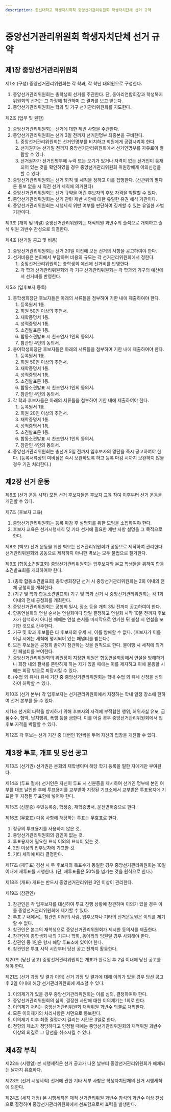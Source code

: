 ```yaml
---
description: 총신대학교 학생자치회칙 중앙선거관리위원회 학생자치단체 선거 규약
---
```


# 중앙선거관리위원회 학생자치단체 선거 규약

## 제1장 중앙선거관리위원회

제1조 \(구성\) 중앙선거관리위원회는 각 학과, 각 학년 대의원으로 구성한다.

1. 중앙선거관리위원회는 총학생회 선거를 주관한다. 단, 동아리연합회장과 학생복지위원회의 선거는 그 과정에 참관하며 그 결과를 보고 받는다.
2. 중앙선거관리위원회는 학과 및 기구 선거관리위원회를 지도한다.

제2조 \(업무 및 권한\)

1. 중앙선거관리위원회는 선거에 대한 제반 사항을 주관한다.
2. 중앙선거관리위원회는 선거 3일 전까지 선거인명부 최종본을 구비한다.
   1. 중앙선거관리위원회는 선거인명부를 비치하고 회원에게 공람시켜야 한다.
   2. 선거권자는 선거일 전까지 중앙선거관리위원회에서 선거인명부를 자유로이 열람할 수 있다.
   3. 선거권자가 선거인명부에 누락 또는 오기가 있거나 자격이 없는 선거인이 등재 되어 있는 것을 확인하였을 경우 중앙선거관리위원회 위원장에게 이의신청을 할 수 있다.
3. 중앙선거관리위원회는 선거 회칙 및 세칙을 정하고 이를 집행한다. \(선관위의 별다른 통보 없을 시 직전 선거 세칙에 의거한다\)
4. 중앙선거관리위원회는 선거 규약을 어긴 후보자의 후보 자격을 박탈할 수 있다.
5. 중앙선거관리위원회는 선거 관련 제반 사안에 대한 유일한 유권 해석 기관이다.
6. 중앙선거관리위원회는 시행세칙 위반 여부를 판단하여 징계할 수 있는 유일한 사법기관이다.

제3조 \(개회 및 의결\) 중앙선거관리위원회는 재적의원 과반수의 출석으로 개회하고 출석 위원 과반수 찬성으로 의결한다.

제4조 \(선거일 공고 및 비용\)

1. 중앙선거관리위원회는 선거 20일 이전에 모든 선거의 사항을 공고하여야 한다.
2. 선거비용은 본회에서 부담하며 비용의 규모는 각 선거관리위원회에서 정한다.
   1. 중앙선거관리위원회는 총학생회 예산에 선거비를 반영한다.
   2. 각 학과 선거관리위원회와 각 기구 선거관리위원회는 각 학과와 기구의 예산에서 선거비를 반영한다.

제5조 \(입후보자 등록\)

1. 총학생회장단 후보자들은 아래의 서류들을 첨부하여 기한 내에 제출하여야 한다.
   1. 등록원서 1통.
   2. 회원 50인 이상의 추천서.
   3. 재학증명서 1통.
   4. 성적증명서 1통.
   5. 소견발표문 1통.
   6. 합동소견발표 시 찬조연사 1인의 동의서.
   7. 참관인 4인의 동의서.
2. 총여학생회장단 후보자들은 아래의 서류들을 첨부하여 기한 내에 제출하여야 한다.
   1. 등록원서 1통.
   2. 회원 50인 이상의 추천서.
   3. 재학증명서 1통.
   4. 성적증명서 1통.
   5. 소견발표문 1통.
   6. 합동소견발표 시 찬조연사 1인의 동의서.
   7. 참관인 4인의 동의서.
3. 각 학과 후보자들은 아래의 서류들을 첨부하여 기한 내에 제출하여야 한다.
   1. 등록원서 1통.
   2. 회원 20인 이상의 추천서.
   3. 재학증명서 1통.
   4. 성적증명서 1통.
   5. 소견발표문 1통.
   6. 합동소견발표 시 찬조연사 1인의 동의서.
   7. 참관인 4인의 동의서.
4. 중앙선거관리위원회는 총선거 5일 전까지 입후보자의 명단을 즉시 공고하여야 한다. \(등록서류상의 미비점은 즉시 보완하도록 하고 등록 마감 시까지 보완하지 않을 경우 기권 처리한다.\)

## 제2장 선거 운동

제6조 \(선거 운동 시작\) 모든 선거 후보자들은 후보자 교육 참여 이후부터 선거 운동을 개진할 수 있다.

제7조 \(후보자 교육\)

1. 중앙선거관리위원회는 등록 마감 후 설명회를 위한 모임을 소집하여야 한다.
2. 후보자 교육은 선거시행세칙 및 기타 선거에 필요한 제반 사항 설명을 그 목적으로 한다.

제8조 \(벽보\) 선거 운동을 위한 벽보는 선거관리위원회가 공동으로 제작하여 관리한다. 선거관리위원회와 공동으로 제작하지 아니한 벽보는 모두 불법으로 철거한다.

제9조 \(합동소견발표회\) 중앙선거관리위원회는 입후보자와 본교 학생들을 위하여 합동소견발표회를 개최하여야 한다.

1. \(총학 합동소견발표회\) 총학생회장단 선거 시 중앙선거관리위원회는 2회 이내의 전체 공청회를 개최한다.
2. \(기구 및 학과 합동소견발표회\) 기구 및 학과 선거 시 중앙선거관리위원회는 각 1회 이내의 전체 공청회를 개최한다.
3. 중앙선거관리위원회는 공청회 일시, 장소 등을 개최 3일 전까지 공고하여야 한다.
4. 합동연설회의 연설 순서는 연설회마다 당일 결정하고 연설회 시작 10분 전까지 후보자가 참석하지 아니한 때에는 연설 순서를 마지막으로 연기한 뒤 불참 시 연설을 포기한 것으로 간주한다.
5. 기구 및 학과 후보들은 타 후보자의 유세 시, 이를 방해할 수 없다. \(후보자가 이를 어길 시에는 세칙에 명시되어 있는 페널티를 받는다.\)
6. 모든 후보들은 공청회 끝까지 참관하는 것을 원칙으로 한다. 불이행 시 세칙에 의거한 페널티를 부여한다.
7. 중앙선거관리위원회의 위원장이 지정한 위원은 합동연설회장에서 연설을 방해하거나 회장 내의 질서를 문란하게 하는 자가 있을 때에는 이를 제지하고 이에 불응할 시에는 회장 밖으로 퇴장시킬 수 있다.
8. \(수업 외 유세\) 유세 기간 중 중앙선거관리위원회는 학내 수업 외 유세 신청을 심의하여 허락할 수 있다.

제10조 \(선거 본부\) 각 입후보자는 선거관리위원회에서 지정하는 학내 일정 장소에 한하여 선거 본부를 둘 수 있다.

제11조 선거의 타락을 방지하기 위해 후보자의 자격에 부적합한 행위, 허위사실 유포, 금품수수, 협박, 납치행위, 폭행 등을 금한다. 이를 어길 경우 중앙선거관리위원회에서 입후보 자격을 박탈할 수 있다.

제12조 각 후보는 선거 기간 중 대변인 1인씩을 두어 자신의 입장을 개진할 수 있다.

## 제3장 투표, 개표 및 당선 공고

제13조 \(선거권\) 선거권은 본회의 재학생이며 해당 학기 등록을 필한 자에게만 부여된다.

제14조 \(투표 절차\) 선거인은 자신이 투표 시 신분증을 제시하여 선거인 명부에 본인 여부를 대조 날인한 후에 투표용지를 교부받아 지정된 기표소에서 교부받은 투표용지에 기표한 후 지정된 투표함에 넣어야 한다.

제15조 \(신분증\) 주민등록증, 학생증, 재학증명서, 운전면허증으로 한다.

제16조 \(무효표\) 다음 사항에 해당하는 투표는 무효표로 한다.

1. 정규의 투표용지를 사용하지 않은 것.
2. 중앙선거관리위원회의 검인이 없는 것.
3. 투표용지에 필요한 표식 이외의 표식이 있는 것.
4. 2인 이상의 입후보자에 기표한 것.
5. 기타 세칙에 따라 결정한다.

제17조 \(재투표\) 경선 시 두 후보자의 득표수가 동일한 경우 중앙선거관리위원회는 10일 이내에 재투표를 시행한다. \(단, 재투표율은 50%를 넘기는 것을 원칙으로 한다.\)

제18조 \(개표\) 개표는 반드시 중앙선거관리위원 3인 이상이 관리한다.

제19조 \(참관인\)

1. 참관인은 각 입후보자를 대신하여 투표 진행 상황에 참관하며 이의가 있을 경우 이를 중앙선거관리위원회에 제기할 수 있다.
2. 투표구 내에서는 참관인 이외의 사람, 입후보자나 기타의 선거운동원은 이의를 제기할 수 없다.
3. 참관인은 본교의 재학생으로 중앙선거관리위원회가 제시한 동의서를 제출한다.
4. 참관인이 총학생회 내의 기구나 학회, 동아리의 임원일 경우 사퇴해야 한다.
5. 참관인 중 1인은 항시 해당 투표소에 있어야 한다.
6. 참관인은 투표 시작 시간부터 당선 공고 전까지 활동한다.

제20조 \(당선 공고\) 중앙선거관리위원회는 개표가 완료된 후 2일 이내에 당선 공고를 해야 한다.

제21조 \(선거 과정 및 결과 이의\) 선거 과정 및 결과에 대해 이의가 있을 경우 당선 공고 후 2일 이내에 해당 선거관리위원회에 제소할 수 있다.

1. 이의제기가 있을 경우 중앙선거관리위원회는 이를 심의, 결정하여야 한다.
2. 중앙선거관리위원회의 심의, 결정한 사안에 대한 이의제기는 1회로 한다.
3. 이의제기 처리는 중앙선거관리위원회 재적위원 과반수 의결로 처리한다.
4. 모든 이의제기의 처리사항은 서면으로 통보한다.
5. 이의제기 이후 최종 결정까지 걸리는 시간은 3일로 한다.
6. 전항의 제소가 정당하다고 인정될 때에는 중앙선거관리위원회의 재적위원 과반수 이상의 의결로 그 당선을 취소시킬 수 있다.

## 제4장 부칙

제22조 \(시행일\) 본 시행세칙은 선거 공고가 나온 날부터 중앙선거관리위원회가 해체되는 날까지 유효하다.

제23조 \(선거 시행세칙\) 선거에 관한 기타 세부 사항은 학생자치단체의 선거 시행세칙에 의한다.

제24조 \(세칙 개정\) 본 시행세칙은 재적 선거관리위원 과반수 참석의 과반수 이상 찬성으로 결정하며 중앙선거관리위원회에서 선포함으로써 효력을 발생한다.

